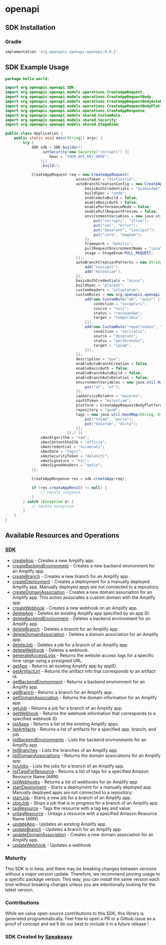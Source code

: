 # openapi

<!-- Start SDK Installation -->
## SDK Installation

### Gradle

```groovy
implementation 'org.openapis.openapi:openapi:0.0.1'
```
<!-- End SDK Installation -->

## SDK Example Usage
<!-- Start SDK Example Usage -->
```java
package hello.world;

import org.openapis.openapi.SDK;
import org.openapis.openapi.models.operations.CreateAppRequest;
import org.openapis.openapi.models.operations.CreateAppRequestBody;
import org.openapis.openapi.models.operations.CreateAppRequestBodyAutoBranchCreationConfig;
import org.openapis.openapi.models.operations.CreateAppRequestBodyPlatformEnum;
import org.openapis.openapi.models.operations.CreateAppResponse;
import org.openapis.openapi.models.shared.CustomRule;
import org.openapis.openapi.models.shared.Security;
import org.openapis.openapi.models.shared.StageEnum;

public class Application {
    public static void main(String[] args) {
        try {
            SDK sdk = SDK.builder()
                .setSecurity(new Security("corrupti") {{
                    hmac = "YOUR_API_KEY_HERE";
                }})
                .build();

            CreateAppRequest req = new CreateAppRequest(                new CreateAppRequestBody("provident") {{
                                accessToken = "distinctio";
                                autoBranchCreationConfig = new CreateAppRequestBodyAutoBranchCreationConfig() {{
                                    basicAuthCredentials = "quibusdam";
                                    buildSpec = "unde";
                                    enableAutoBuild = false;
                                    enableBasicAuth = false;
                                    enablePerformanceMode = false;
                                    enablePullRequestPreview = false;
                                    environmentVariables = new java.util.HashMap<String, String>() {{
                                        put("corrupti", "illum");
                                        put("vel", "error");
                                        put("deserunt", "suscipit");
                                        put("iure", "magnam");
                                    }};
                                    framework = "debitis";
                                    pullRequestEnvironmentName = "ipsa";
                                    stage = StageEnum.PULL_REQUEST;
                                }};;
                                autoBranchCreationPatterns = new String[]{{
                                    add("suscipit"),
                                    add("molestiae"),
                                }};
                                basicAuthCredentials = "minus";
                                buildSpec = "placeat";
                                customHeaders = "voluptatum";
                                customRules = new org.openapis.openapi.models.shared.CustomRule[]{{
                                    add(new CustomRule("ab", "quis") {{
                                        condition = "excepturi";
                                        source = "nisi";
                                        status = "recusandae";
                                        target = "temporibus";
                                    }}),
                                    add(new CustomRule("repellendus", "sapiente") {{
                                        condition = "veritatis";
                                        source = "deserunt";
                                        status = "perferendis";
                                        target = "ipsam";
                                    }}),
                                }};
                                description = "quo";
                                enableAutoBranchCreation = false;
                                enableBasicAuth = false;
                                enableBranchAutoBuild = false;
                                enableBranchAutoDeletion = false;
                                environmentVariables = new java.util.HashMap<String, String>() {{
                                    put("at", "at");
                                }};
                                iamServiceRoleArn = "maiores";
                                oauthToken = "molestiae";
                                platform = CreateAppRequestBodyPlatformEnum.WEB_COMPUTE;
                                repository = "quod";
                                tags = new java.util.HashMap<String, String>() {{
                                    put("totam", "porro");
                                    put("dolorum", "dicta");
                                }};
                            }};) {{
                xAmzAlgorithm = "nam";
                xAmzContentSha256 = "officia";
                xAmzCredential = "occaecati";
                xAmzDate = "fugit";
                xAmzSecurityToken = "deleniti";
                xAmzSignature = "hic";
                xAmzSignedHeaders = "optio";
            }};            

            CreateAppResponse res = sdk.createApp(req);

            if (res.createAppResult != null) {
                // handle response
            }
        } catch (Exception e) {
            // handle exception
        }
    }
}
```
<!-- End SDK Example Usage -->

<!-- Start SDK Available Operations -->
## Available Resources and Operations

### [SDK](docs/sdk/README.md)

* [createApp](docs/sdk/README.md#createapp) -  Creates a new Amplify app. 
* [createBackendEnvironment](docs/sdk/README.md#createbackendenvironment) -  Creates a new backend environment for an Amplify app. 
* [createBranch](docs/sdk/README.md#createbranch) -  Creates a new branch for an Amplify app. 
* [createDeployment](docs/sdk/README.md#createdeployment) -  Creates a deployment for a manually deployed Amplify app. Manually deployed apps are not connected to a repository. 
* [createDomainAssociation](docs/sdk/README.md#createdomainassociation) -  Creates a new domain association for an Amplify app. This action associates a custom domain with the Amplify app 
* [createWebhook](docs/sdk/README.md#createwebhook) -  Creates a new webhook on an Amplify app. 
* [deleteApp](docs/sdk/README.md#deleteapp) -  Deletes an existing Amplify app specified by an app ID. 
* [deleteBackendEnvironment](docs/sdk/README.md#deletebackendenvironment) -  Deletes a backend environment for an Amplify app. 
* [deleteBranch](docs/sdk/README.md#deletebranch) -  Deletes a branch for an Amplify app. 
* [deleteDomainAssociation](docs/sdk/README.md#deletedomainassociation) -  Deletes a domain association for an Amplify app. 
* [deleteJob](docs/sdk/README.md#deletejob) -  Deletes a job for a branch of an Amplify app. 
* [deleteWebhook](docs/sdk/README.md#deletewebhook) -  Deletes a webhook. 
* [generateAccessLogs](docs/sdk/README.md#generateaccesslogs) -  Returns the website access logs for a specific time range using a presigned URL. 
* [getApp](docs/sdk/README.md#getapp) -  Returns an existing Amplify app by appID. 
* [getArtifactUrl](docs/sdk/README.md#getartifacturl) -  Returns the artifact info that corresponds to an artifact id. 
* [getBackendEnvironment](docs/sdk/README.md#getbackendenvironment) -  Returns a backend environment for an Amplify app. 
* [getBranch](docs/sdk/README.md#getbranch) -  Returns a branch for an Amplify app. 
* [getDomainAssociation](docs/sdk/README.md#getdomainassociation) -  Returns the domain information for an Amplify app. 
* [getJob](docs/sdk/README.md#getjob) -  Returns a job for a branch of an Amplify app. 
* [getWebhook](docs/sdk/README.md#getwebhook) -  Returns the webhook information that corresponds to a specified webhook ID. 
* [listApps](docs/sdk/README.md#listapps) -  Returns a list of the existing Amplify apps. 
* [listArtifacts](docs/sdk/README.md#listartifacts) -  Returns a list of artifacts for a specified app, branch, and job. 
* [listBackendEnvironments](docs/sdk/README.md#listbackendenvironments) -  Lists the backend environments for an Amplify app. 
* [listBranches](docs/sdk/README.md#listbranches) -  Lists the branches of an Amplify app. 
* [listDomainAssociations](docs/sdk/README.md#listdomainassociations) -  Returns the domain associations for an Amplify app. 
* [listJobs](docs/sdk/README.md#listjobs) -  Lists the jobs for a branch of an Amplify app. 
* [listTagsForResource](docs/sdk/README.md#listtagsforresource) -  Returns a list of tags for a specified Amazon Resource Name (ARN). 
* [listWebhooks](docs/sdk/README.md#listwebhooks) -  Returns a list of webhooks for an Amplify app. 
* [startDeployment](docs/sdk/README.md#startdeployment) -  Starts a deployment for a manually deployed app. Manually deployed apps are not connected to a repository. 
* [startJob](docs/sdk/README.md#startjob) -  Starts a new job for a branch of an Amplify app. 
* [stopJob](docs/sdk/README.md#stopjob) -  Stops a job that is in progress for a branch of an Amplify app. 
* [tagResource](docs/sdk/README.md#tagresource) -  Tags the resource with a tag key and value. 
* [untagResource](docs/sdk/README.md#untagresource) -  Untags a resource with a specified Amazon Resource Name (ARN). 
* [updateApp](docs/sdk/README.md#updateapp) -  Updates an existing Amplify app. 
* [updateBranch](docs/sdk/README.md#updatebranch) -  Updates a branch for an Amplify app. 
* [updateDomainAssociation](docs/sdk/README.md#updatedomainassociation) -  Creates a new domain association for an Amplify app.
* [updateWebhook](docs/sdk/README.md#updatewebhook) -  Updates a webhook. 
<!-- End SDK Available Operations -->

### Maturity

This SDK is in beta, and there may be breaking changes between versions without a major version update. Therefore, we recommend pinning usage 
to a specific package version. This way, you can install the same version each time without breaking changes unless you are intentionally 
looking for the latest version.

### Contributions

While we value open-source contributions to this SDK, this library is generated programmatically. 
Feel free to open a PR or a Github issue as a proof of concept and we'll do our best to include it in a future release !

### SDK Created by [Speakeasy](https://docs.speakeasyapi.dev/docs/using-speakeasy/client-sdks)
